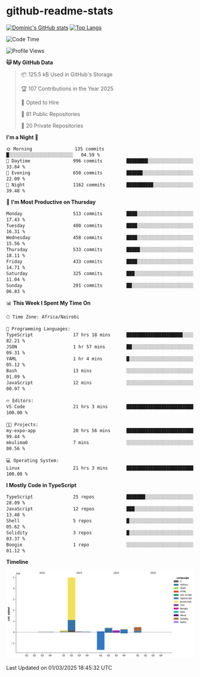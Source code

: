 # github-readme-stats
[![Dominic's GitHub stats](https://github-readme-stats.vercel.app/api?username=Domengo&show_icons=true)](https://github.com/anuraghazra/github-readme-stats)
[![Top Langs](https://github-readme-stats.vercel.app/api/top-langs/?username=Domengo&show_icons=true)](https://github.com/Domengo/github-readme-stats)

<!--START_SECTION:waka-->
![Code Time](http://img.shields.io/badge/Code%20Time-1%2C030%20hrs%2026%20mins-blue)

![Profile Views](http://img.shields.io/badge/Profile%20Views-3-blue)

**🐱 My GitHub Data** 

> 📦 125.5 kB Used in GitHub's Storage 
 > 
> 🏆 107 Contributions in the Year 2025
 > 
> 💼 Opted to Hire
 > 
> 📜 81 Public Repositories 
 > 
> 🔑 20 Private Repositories 
 > 
**I'm a Night 🦉** 

```text
🌞 Morning                135 commits         █░░░░░░░░░░░░░░░░░░░░░░░░   04.59 % 
🌆 Daytime                996 commits         ████████░░░░░░░░░░░░░░░░░   33.84 % 
🌃 Evening                650 commits         ██████░░░░░░░░░░░░░░░░░░░   22.09 % 
🌙 Night                  1162 commits        ██████████░░░░░░░░░░░░░░░   39.48 % 
```
📅 **I'm Most Productive on Thursday** 

```text
Monday                   513 commits         ████░░░░░░░░░░░░░░░░░░░░░   17.43 % 
Tuesday                  480 commits         ████░░░░░░░░░░░░░░░░░░░░░   16.31 % 
Wednesday                458 commits         ████░░░░░░░░░░░░░░░░░░░░░   15.56 % 
Thursday                 533 commits         █████░░░░░░░░░░░░░░░░░░░░   18.11 % 
Friday                   433 commits         ████░░░░░░░░░░░░░░░░░░░░░   14.71 % 
Saturday                 325 commits         ███░░░░░░░░░░░░░░░░░░░░░░   11.04 % 
Sunday                   201 commits         ██░░░░░░░░░░░░░░░░░░░░░░░   06.83 % 
```


📊 **This Week I Spent My Time On** 

```text
🕑︎ Time Zone: Africa/Nairobi

💬 Programming Languages: 
TypeScript               17 hrs 18 mins      █████████████████████░░░░   82.21 % 
JSON                     1 hr 57 mins        ██░░░░░░░░░░░░░░░░░░░░░░░   09.31 % 
YAML                     1 hr 4 mins         █░░░░░░░░░░░░░░░░░░░░░░░░   05.12 % 
Bash                     13 mins             ░░░░░░░░░░░░░░░░░░░░░░░░░   01.09 % 
JavaScript               12 mins             ░░░░░░░░░░░░░░░░░░░░░░░░░   00.97 % 

🔥 Editors: 
VS Code                  21 hrs 3 mins       █████████████████████████   100.00 % 

🐱‍💻 Projects: 
my-expo-app              20 hrs 56 mins      █████████████████████████   99.44 % 
mkulima0                 7 mins              ░░░░░░░░░░░░░░░░░░░░░░░░░   00.56 % 

💻 Operating System: 
Linux                    21 hrs 3 mins       █████████████████████████   100.00 % 
```

**I Mostly Code in TypeScript** 

```text
TypeScript               25 repos            ███████░░░░░░░░░░░░░░░░░░   28.09 % 
JavaScript               12 repos            ███░░░░░░░░░░░░░░░░░░░░░░   13.48 % 
Shell                    5 repos             █░░░░░░░░░░░░░░░░░░░░░░░░   05.62 % 
Solidity                 3 repos             █░░░░░░░░░░░░░░░░░░░░░░░░   03.37 % 
Boogie                   1 repo              ░░░░░░░░░░░░░░░░░░░░░░░░░   01.12 % 
```



**Timeline**

![Lines of Code chart](https://raw.githubusercontent.com/Domengo/Domengo/main/assets/bar_graph.png)


 Last Updated on 01/03/2025 18:45:32 UTC
<!--END_SECTION:waka-->



